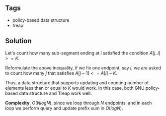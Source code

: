 ## Tags
- policy-based data structure
- treap

## Solution
Let's count how many sub-segment ending at $i$ satisfied the condition $A[j..i] >= K$.

Reformulate the above inequality, if we fix one endpoint, say $i$, we are asked to count how many $j$ that satisfies $A[j-1] <= A[i] - K$.

Thus, a data structure that supports updating and counting number of elements less than or equal to $K$ would work. In this case, both GNU policy-based data structure and Treap work well.

**Complexity**: $O(NlogN)$, since we loop through $N$ endpoints, and in each loop we perform query and update prefix sum in $O(log N)$.
